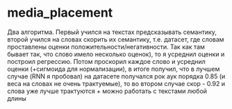 # media_placement
Два алгоритма. Первый учился на текстах предсказывать семантику, второй учился на словах скорить их семантику, т.е. датасет, где словам проставлены оценки положительности/негативности. Так как там бывает так, что слово имело несколько оценок), то я усреднил оценки и построил регрессию. Потом проскорил каждое слово и усреднил оценки (+сигмоида для нормализации), в итоге получил, что в лучшем случае (RNN я пробовал) на датасете получался рок аук порядка 0.85 (и веса на словах не очень трактуемые), то во втором случае скор - 0.92 и слова уже лучше трактуются + можно работать с текстами любой длины 
